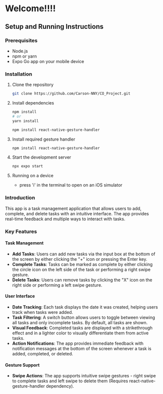 # Welcome!!!!

## Setup and Running Instructions

### Prerequisites

- Node.js
- npm or yarn
- Expo Go app on your mobile device

### Installation

1. Clone the repository

   ```bash
   git clone https://github.com/Carson-NNY/CO_Project.git
   ```

2. Install dependencies

   ```bash
   npm install
   # or
   yarn install

   npm install react-native-gesture-handler

   ```

3. Install required gesture handler

   ```bash
   npm install react-native-gesture-handler

   ```

4. Start the development server

   ```bash
   npx expo start
   ```

5. Running on a device
   - press 'i' in the terminal to open on an iOS simulator

### Introduction

This app is a task management application that allows users to add, complete, and delete tasks with an intuitive interface. The app provides real-time feedback and multiple ways to interact with tasks.

### Key Features

#### Task Management

- **Add Tasks**: Users can add new tasks via the input box at the bottom of the screen by either clicking the "+" icon or pressing the Enter key.
- **Complete Tasks**: Tasks can be marked as complete by either clicking the circle icon on the left side of the task or performing a right swipe gesture.
- **Delete Tasks**: Users can remove tasks by clicking the "X" icon on the right side or performing a left swipe gesture.

#### User Interface

- **Date Tracking**: Each task displays the date it was created, helping users track when tasks were added.
- **Task Filtering**: A switch button allows users to toggle between viewing all tasks and only incomplete tasks. By default, all tasks are shown.
- **Visual Feedback**: Completed tasks are displayed with a strikethrough effect and in a lighter color to visually differentiate them from active tasks.
- **Action Notifications**: The app provides immediate feedback with notification messages at the bottom of the screen whenever a task is added, completed, or deleted.

#### Gesture Support

- **Swipe Actions**: The app supports intuitive swipe gestures - right swipe to complete tasks and left swipe to delete them (Requires react-native-gesture-handler dependency).
